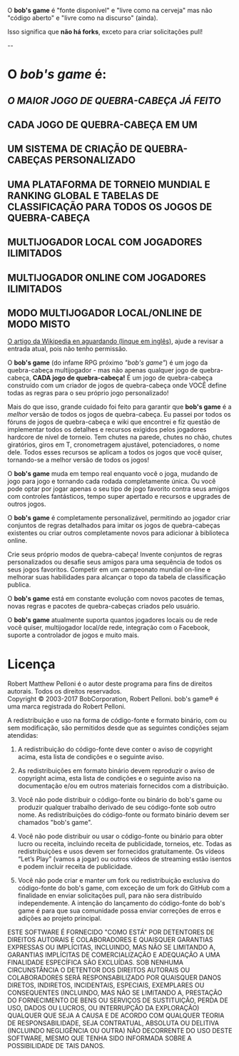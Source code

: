 O **bob's game** é "fonte disponível" e "livre como na cerveja" mas não "código aberto" e "livre como na discurso" (ainda).

Isso significa que **não há forks**, exceto para criar solicitações pull!

--

# O *bob's game* é:

## *O MAIOR JOGO DE QUEBRA-CABEÇA JÁ FEITO*

## CADA JOGO DE QUEBRA-CABEÇA EM UM

## UM SISTEMA DE CRIAÇÃO DE QUEBRA-CABEÇAS PERSONALIZADO

## UMA PLATAFORMA DE TORNEIO MUNDIAL E RANKING GLOBAL E TABELAS DE CLASSIFICAÇÃO PARA TODOS OS JOGOS DE QUEBRA-CABEÇA

## MULTIJOGADOR LOCAL COM JOGADORES ILIMITADOS

## MULTIJOGADOR ONLINE COM JOGADORES ILIMITADOS

## MODO MULTIJOGADOR LOCAL/ONLINE DE MODO MISTO

[O artigo da Wikipedia en aguardando (linque em inglês)](https://en.wikipedia.org/w/index.php?title=Bob%27s_Game&oldid=713042467), ajude a revisar a entrada atual, pois não tenho permissão.

O **bob's game** (do infame RPG próximo *"bob's game"*) é um jogo da quebra-cabeça multijogador - mas não apenas qualquer jogo de quebra-cabeça, **CADA jogo de quebra-cabeça!** É um jogo de quebra-cabeça construído com um criador de jogos de quebra-cabeça onde VOCÊ define todas as regras para o seu próprio jogo personalizado!

Mais do que isso, grande cuidado foi feito para garantir que **bob's game** é a *melhor* versão de todos os jogos de quebra-cabeça. Eu passei por todos os fóruns de jogos de quebra-cabeça e wiki que encontrei e fiz questão de implementar todos os detalhes e recursos exigidos pelos jogadores hardcore de nível de torneio. Tem chutes na parede, chutes no chão, chutes giratórios, giros em T, cronometragem ajustável, potenciadores, o nome dele. Todos esses recursos se aplicam a todos os jogos que você quiser, tornando-se a melhor versão de todos os jogos!

O **bob's game** muda em tempo real enquanto você o joga, mudando de jogo para jogo e tornando cada rodada completamente única. Ou você pode optar por jogar apenas o seu tipo de jogo favorito contra seus amigos com controles fantásticos, tempo super apertado e recursos e upgrades de outros jogos.

O **bob's game** é completamente personalizável, permitindo ao jogador criar conjuntos de regras detalhados para imitar os jogos de quebra-cabeças existentes ou criar outros completamente novos para adicionar à biblioteca online.

Crie seus próprio modos de quebra-cabeça! Invente conjuntos de regras personalizados ou desafie seus amigos para uma sequência de todos os seus jogos favoritos. Competir em um campeonato mundial on-line e melhorar suas habilidades para alcançar o topo da tabela de classificação publica.

O **bob's game** está em constante evolução com novos pacotes de temas, novas regras e pacotes de quebra-cabeças criados pelo usuário.

O **bob's game** atualmente suporta quantos jogadores locais ou de rede você quiser, multijogador local/de rede, integração com o Facebook, suporte a controlador de jogos e muito mais.

# Licença
Robert Matthew Pelloni é o autor deste programa para fins de direitos autorais. Todos os direitos reservados.<br />
Copyright © 2003-2017 BobCorporation, Robert Pelloni. bob's game® é uma marca registrada do Robert Pelloni.

A redistribuição e uso na forma de código-fonte e formato binário, com ou sem modificação, são permitidos desde que as seguintes condições sejam atendidas:

1. A redistribuição do código-fonte deve conter o aviso de copyright acima, esta lista de condições e o seguinte aviso.

2. As redistribuições em formato binário devem reproduzir o aviso de copyright acima, esta lista de condições e o seguinte aviso na documentação e/ou em outros materiais fornecidos com a distribuição.

3. Você não pode distribuir o código-fonte ou binário do bob's game ou produzir qualquer trabalho derivado de seu código-fonte sob outro nome. As redistribuições do código-fonte ou formato binário devem ser chamados "bob's game".

4. Você não pode distribuir ou usar o código-fonte ou binário para obter lucro ou receita, incluindo receita de publicidade, torneios, etc. Todas as redistribuições e usos devem ser fornecidos gratuitamente. Os vídeos “Let’s Play” (vamos a jogar) ou outros vídeos de streaming estão isentos e podem incluir receita de publicidade.

5. Você não pode criar e manter um fork ou redistribuição exclusiva do código-fonte do bob's game, com exceção de um fork do GitHub com a finalidade en enviar solicitações pull, para não sera distribuído independemente. A intenção do lançamento do código-fonte do bob's game é para que sua comunidade possa enviar correções de erros e adições ao projeto principal.

ESTE SOFTWARE É FORNECIDO "COMO ESTÁ" POR DETENTORES DE DIREITOS AUTORAIS E COLABORADORES E QUAISQUER GARANTIAS EXPRESSAS OU IMPLÍCITAS, INCLUINDO, MAS NÃO SE LIMITANDO A, GARANTIAS IMPLÍCITAS DE COMERCIALIZAÇÃO E ADEQUAÇÃO A UMA FINALIDADE ESPECÍFICA SÃO EXCLUÍDAS. SOB NENHUMA CIRCUNSTÂNCIA O DETENTOR DOS DIREITOS AUTORAIS OU COLABORADORES SERÁ RESPONSABILIZADO POR QUAISQUER DANOS DIRETOS, INDIRETOS, INCIDENTAIS, ESPECIAIS, EXEMPLARES OU CONSEQUENTES (INCLUINDO, MAS NÃO SE LIMITANDO A, PRESTAÇÃO DO FORNECIMENTO DE BENS OU SERVIÇOS DE SUSTITUIÇÃO, PERDA DE USO, DADOS OU LUCROS, OU INTERRUPÇÃO DA EXPLORAÇÃO) QUALQUER QUE SEJA A CAUSA E DE ACORDO COM QUALQUER TEORIA DE RESPONSABILIDADE, SEJA CONTRATUAL, ABSOLUTA OU DELITIVA (INCLUINDO NEGLIGÊNCIA OU OUTRA) NÃO DECORRENTE DO USO DESTE SOFTWARE, MESMO QUE TENHA SIDO INFORMADA SOBRE A POSSIBILIDADE DE TAIS DANOS.
